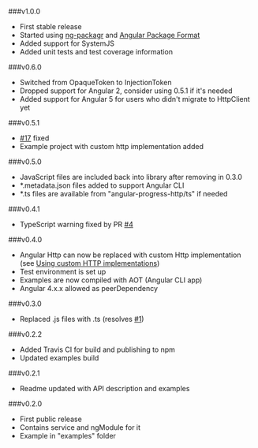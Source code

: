 ###v1.0.0

* First stable release
* Started using [ng-packagr](https://github.com/dherges/ng-packagr) and [Angular Package Format](https://docs.google.com/document/d/1CZC2rcpxffTDfRDs6p1cfbmKNLA6x5O-NtkJglDaBVs/preview)
* Added support for SystemJS
* Added unit tests and test coverage information

###v0.6.0

* Switched from OpaqueToken to InjectionToken
* Dropped support for Angular 2, consider using 0.5.1 if it's needed
* Added support for Angular 5 for users who didn't migrate to HttpClient yet

###v0.5.1

* [#17](https://github.com/DarkXaHTeP/angular-progress-http/issues/17) fixed
* Example project with custom http implementation added

###v0.5.0

* JavaScript files are included back into library after removing in 0.3.0
* *.metadata.json files added to support Angular CLI
* *.ts files are available from "angular-progress-http/ts" if needed

###v0.4.1

* TypeScript warning fixed by PR [#4](https://github.com/DarkXaHTeP/angular-progress-http/pull/4)

###v0.4.0

* Angular Http can now be replaced with custom Http implementation (see [Using custom HTTP implementations](https://github.com/DarkXaHTeP/angular-progress-http/blob/master/README.md#using-custom-http-implementations))
* Test environment is set up
* Examples are now compiled with AOT (Angular CLI app)
* Angular 4.x.x allowed as peerDependency

###v0.3.0
* Replaced .js files with .ts (resolves [#1](https://github.com/DarkXaHTeP/angular-progress-http/issues/1))

###v0.2.2

* Added Travis CI for build and publishing to npm
* Updated examples build

###v0.2.1

* Readme updated with API description and examples

###v0.2.0

* First public release
* Contains service and ngModule for it
* Example in "examples" folder
